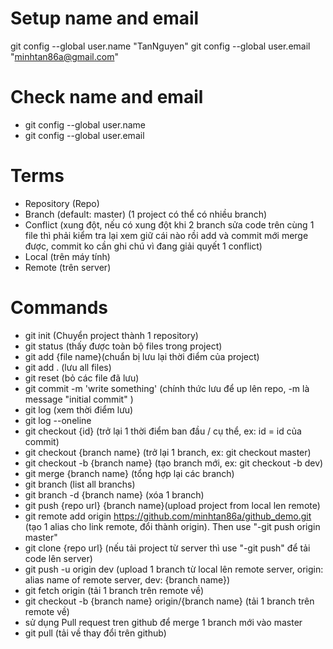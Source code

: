 # Setup name and email
git config --global user.name "TanNguyen"
git config --global user.email "minhtan86a@gmail.com"

# Check name and email
- git config --global user.name
- git config --global user.email


# Terms

- Repository (Repo)
- Branch (default: master) (1 project có thể có nhiều branch)
- Conflict (xung đột, nếu có xung đột khi 2 branch sửa code trên cùng 1 file thì phải kiểm tra lại xem giữ cái nào rồi add và commit mới merge được, commit ko cần ghi chú vì đang giải quyết 1 conflict)
- Local (trên máy tính)
- Remote (trên server)

# Commands

- git init (Chuyển project thành 1 repository)
- git status (thấy được toàn bộ files trong project)
- git add {file name}(chuẩn bị lưu lại thời điểm của project)
- git add . (lưu all files)
- git reset (bỏ các file đã lưu)
- git commit -m 'write something' (chính thức lưu để up lên repo, -m là message "initial commit" )
- git log (xem thời điểm lưu)
- git log --oneline
- git checkout {id} (trở lại 1 thời điểm ban đầu / cụ thể, ex: id = id của commit)
- git checkout {branch name} (trở lại 1 branch, ex: git checkout master)
- git checkout -b {branch name} (tạo branch mới, ex: git checkout -b dev)
- git merge {branch name} (tổng hợp lại các branch)
- git branch (list all branchs)
- git branch -d {branch name} (xóa 1 branch)
- git push {repo url} {branch name}(upload project from local len remote)
- git remote add origin https://github.com/minhtan86a/github_demo.git (tạo 1 alias cho link remote, đổi thành origin). Then use "-git push origin master"
- git clone {repo url} (nếu tải project từ server thì use "-git push" để tải code lên server)
- git push -u origin dev (upload 1 branch từ local lên remote server, origin: alias name of remote server, dev: {branch name})
- git fetch origin (tải 1 branch trên remote về)
- git checkout -b {branch name} origin/{branch name} (tải 1 branch trên remote về)
- sử dụng Pull request tren github để merge 1 branch mới vào master
- git pull (tải về thay đổi trên github)